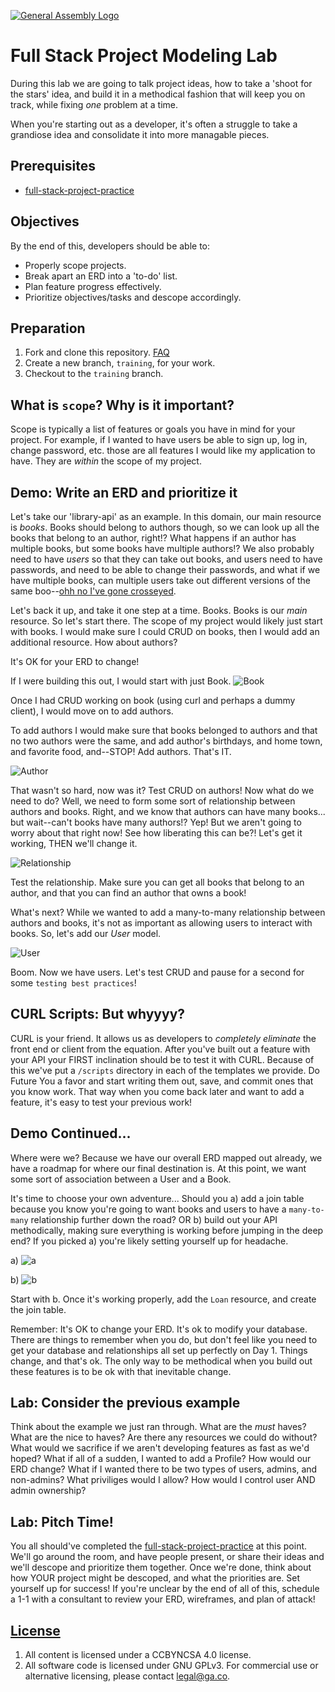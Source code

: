[![General Assembly Logo](https://camo.githubusercontent.com/1a91b05b8f4d44b5bbfb83abac2b0996d8e26c92/687474703a2f2f692e696d6775722e636f6d2f6b6538555354712e706e67)](https://generalassemb.ly/education/web-development-immersive)

# Full Stack Project Modeling Lab

During this lab we are going to talk project ideas, how to take a 'shoot for
the stars' idea, and build it in a methodical fashion that will keep you on
track, while fixing *one* problem at a time.

When you're starting out as a developer, it's often a struggle to take a
grandiose idea and consolidate it into more managable pieces.

## Prerequisites

-   [full-stack-project-practice](https://git.generalassemb.ly/ga-wdi-boston/full-stack-project-practice)

## Objectives

By the end of this, developers should be able to:

-   Properly scope projects.
-   Break apart an ERD into a 'to-do' list.
-   Plan feature progress effectively.
-   Prioritize objectives/tasks and descope accordingly.

## Preparation

1.  Fork and clone this repository.
 [FAQ](https://github.com/ga-wdi-boston/meta/wiki/ForkAndClone)
1.  Create a new branch, `training`, for your work.
1.  Checkout to the `training` branch.

## What is `scope`? Why is it important?

Scope is typically a list of features or goals you have in mind for your
project. For example, if I wanted to have users be able to sign up, log in,
change password, etc. those are all features I would like my application to
have. They are *within* the scope of my project.

## Demo: Write an ERD and prioritize it

Let's take our 'library-api' as an example. In this domain, our main resource
is *books*. Books should belong to authors though, so we can look up all the
books that belong to an author, right!? What happens if an author has multiple
books, but some books have multiple authors!? We also probably need to have
*users* so that they can take out books, and users need to have passwords, and
need to be able to change their passwords, and what if we have multiple books,
can multiple users take out different versions of the same boo--[ohh no I've gone crosseyed](https://i.imgur.com/a7Yyjg8.gif).

Let's back it up, and take it one step at a time. Books. Books is our *main*
resource. So let's start there. The scope of my project would likely just start
with books. I would make sure I could CRUD on books, then I would add an
additional resource. How about authors?

It's OK for your ERD to change!

If I were building this out, I would start with just Book. ![Book](https://i.imgur.com/N1npKUD.png)

Once I had CRUD working on book (using curl and perhaps a dummy client), I
would move on to add authors.

To add authors I would make sure that books belonged to authors and that no two
authors were the same, and add author's birthdays, and home town, and
favorite food, and--STOP! Add authors. That's IT.

![Author](https://i.imgur.com/lTnGitd.png)

That wasn't so hard, now was it? Test CRUD on authors! Now what do we need to
do? Well, we need to form some sort of relationship between authors and books.
Right, and we know that authors can have many books... but wait--can't books
have many authors!? Yep! But we aren't going to worry about that right now!
See how liberating this can be?! Let's get it working, THEN we'll change it.

![Relationship](https://i.imgur.com/vfWHyT6.png)

Test the relationship. Make sure you can get all books that belong to an
author, and that you can find an author that owns a book!

What's next? While we wanted to add a many-to-many relationship between authors
and books, it's not as important as allowing users to interact with books. So,
let's add our *User* model.

![User](https://i.imgur.com/sYjRXbz.png)

Boom. Now we have users. Let's test CRUD and pause for a second for some
`testing best practices`!

## CURL Scripts: But whyyyy?

CURL is your friend. It allows us as developers to *completely eliminate* the
front end or client from the equation. After you've built out a feature with
your API your FIRST inclination should be to test it with CURL. Because of this
we've put a `/scripts` directory in each of the templates we provide. Do
Future You a favor and start writing them out, save, and commit ones that you
know work. That way when you come back later and want to add a feature, it's
easy to test your previous work!

## Demo Continued...

Where were we? Because we have our overall ERD mapped out already, we have a
roadmap for where our final destination is. At this point, we want some sort of
association between a User and a Book.

It's time to choose your own adventure... Should you a) add a join table
because you know you're going to want books and users to have a `many-to-many`
relationship further down the road? OR b) build out your API methodically,
making sure everything is working before jumping in the deep end? If you picked
a) you're likely setting yourself up for headache.

a) ![a](https://i.imgur.com/4CPYxty.png)

b) ![b](https://i.imgur.com/XshAB3u.png)

Start with b. Once it's working properly, add the `Loan` resource, and create
the join table.

Remember: It's OK to change your ERD. It's ok to modify your database. There
are things to remember when you do, but don't feel like you need to get your
database and relationships all set up perfectly on Day 1. Things change, and
that's ok. The only way to be methodical when you build out these features is
to be ok with that inevitable change.

## Lab: Consider the previous example

Think about the example we just ran through. What are the *must* haves? What
are the nice to haves? Are there any resources we could do without? What would
we sacrifice if we aren't developing features as fast as we'd hoped? What if
all of a sudden, I wanted to add a Profile? How would our ERD change? What if
I wanted there to be two types of users, admins, and non-admins? What
priviliges would I allow? How would I control user AND admin ownership?

## Lab: Pitch Time!

You all should've completed the [full-stack-project-practice](https://git.generalassemb.ly/ga-wdi-boston/full-stack-project-practice) at this point. We'll go around the room, and have people present,
or share their ideas and we'll descope and prioritize them together. Once we're
done, think about how YOUR project might be descoped, and what the priorities
are. Set yourself up for success! If you're unclear by the end of all of this,
schedule a 1-1 with a consultant to review your ERD, wireframes, and plan of
attack!

## [License](LICENSE)

1.  All content is licensed under a CC­BY­NC­SA 4.0 license.
1.  All software code is licensed under GNU GPLv3. For commercial use or
    alternative licensing, please contact legal@ga.co.
